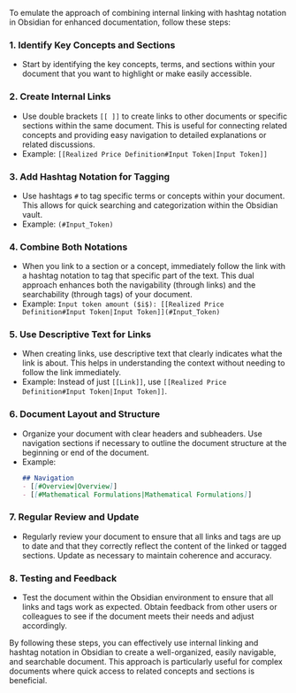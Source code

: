 To emulate the approach of combining internal linking with hashtag notation in Obsidian for enhanced documentation, follow these steps:

### 1. **Identify Key Concepts and Sections**
   - Start by identifying the key concepts, terms, and sections within your document that you want to highlight or make easily accessible.

### 2. **Create Internal Links**
   - Use double brackets `[[ ]]` to create links to other documents or specific sections within the same document. This is useful for connecting related concepts and providing easy navigation to detailed explanations or related discussions.
   - Example: `[[Realized Price Definition#Input Token|Input Token]]`

### 3. **Add Hashtag Notation for Tagging**
   - Use hashtags `#` to tag specific terms or concepts within your document. This allows for quick searching and categorization within the Obsidian vault.
   - Example: `(#Input_Token)`

### 4. **Combine Both Notations**
   - When you link to a section or a concept, immediately follow the link with a hashtag notation to tag that specific part of the text. This dual approach enhances both the navigability (through links) and the searchability (through tags) of your document.
   - Example: `Input token amount ($i$): [[Realized Price Definition#Input Token|Input Token]](#Input_Token)`

### 5. **Use Descriptive Text for Links**
   - When creating links, use descriptive text that clearly indicates what the link is about. This helps in understanding the context without needing to follow the link immediately.
   - Example: Instead of just `[[Link]]`, use `[[Realized Price Definition#Input Token|Input Token]]`.

### 6. **Document Layout and Structure**
   - Organize your document with clear headers and subheaders. Use navigation sections if necessary to outline the document structure at the beginning or end of the document.
   - Example:
     ```markdown
     ## Navigation
     - [[#Overview|Overview]]
     - [[#Mathematical Formulations|Mathematical Formulations]]
     ```

### 7. **Regular Review and Update**
   - Regularly review your document to ensure that all links and tags are up to date and that they correctly reflect the content of the linked or tagged sections. Update as necessary to maintain coherence and accuracy.

### 8. **Testing and Feedback**
   - Test the document within the Obsidian environment to ensure that all links and tags work as expected. Obtain feedback from other users or colleagues to see if the document meets their needs and adjust accordingly.

By following these steps, you can effectively use internal linking and hashtag notation in Obsidian to create a well-organized, easily navigable, and searchable document. This approach is particularly useful for complex documents where quick access to related concepts and sections is beneficial.